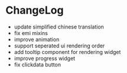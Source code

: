 # ChangeLog

* update simplified chinese translation
* fix emi mixins
* improve animation
* support seperated ui rendering order
* add tooltip component for rendering widget
* improve progress widget 
* fix clickdata button